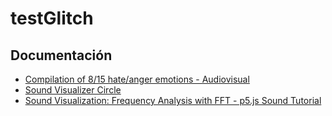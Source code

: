 # testGlitch

## Documentación

- [Compilation of 8/15 hate/anger emotions - Audiovisual](https://www.youtube.com/watch?v=mMIHdtjvLhs)
- [Sound Visualizer Circle](https://www.openprocessing.org/sketch/458076)
- [Sound Visualization: Frequency Analysis with FFT - p5.js Sound Tutorial](https://www.youtube.com/watch?v=2O3nm0Nvbi4&feature=youtu.be&t=870)